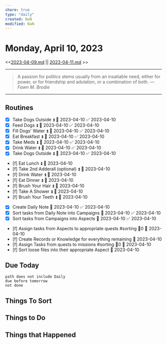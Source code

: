 ```yaml
---
share: true
type: "daily"
created: NaN 
modified: NaN
---
```

# Monday, April 10, 2023
<<[2023-04-09.md](./2023-04-09.md) || [2023-04-11.md](./2023-04-11.md) >>

---

> A passion for politics stems usually from an insatiable need, either for power, or for friendship and adulation, or a combination of both.
> — <cite>Fawn M. Brodie</cite>

---

## Routines
- [x] Take Dogs Outside ⏫ 📅 2023-04-10 ✅ 2023-04-10
- [x] Feed Dogs ⏫ 📅 2023-04-10 ✅ 2023-04-10
- [x] Fill Dogs' Water ⏫ 📅 2023-04-10 ✅ 2023-04-10
- [x] Eat Breakfast ⏫ 📅 2023-04-10 ✅ 2023-04-10
- [x] Take Meds ⏫ 📅 2023-04-10 ✅ 2023-04-10
- [x] Drink Water ⏫ 📅 2023-04-10 ✅ 2023-04-10
- [x] Take Dogs Outside ⏫ 📅 2023-04-10 ✅ 2023-04-10
- [f] Eat Lunch ⏫ 📅 2023-04-10
- [f] Take 2nd Adderall (optional) ⏫ 📅 2023-04-10
- [f] Drink Water ⏫ 📅 2023-04-10
- [f] Eat Dinner ⏫ 📅 2023-04-10
- [f] Brush Your Hair ⏫ 📅 2023-04-10
- [f] Take A Shower ⏫ 📅 2023-04-10
- [f] Brush Your Teeth ⏫ 📅 2023-04-10
- [x] Create Daily Note 📅 2023-04-10 ✅ 2023-04-10
- [x] Sort tasks from Daily Note into Campaigns 📅 2023-04-10 ✅ 2023-04-10
- [x] Sort tasks from Campaigns into Aspects 📅 2023-04-10 ✅ 2023-04-10
- [f] Assign tasks from Aspects to appropriate quests #sorting 🥄0 📅 2023-04-10
- [f] Create Records or Knowledge for everything remaining 📅 2023-04-10
- [f] Assign Tasks from quests to missions #sorting 🥄0 📅 2023-04-10
- [f] Sort loose files into their appropriate Aspect 📅 2023-04-10

## Due Today
```tasks
path does not include Daily
due before tomorrow
not done
```
## Things To Sort





## Things to Do





## Things that Happened
